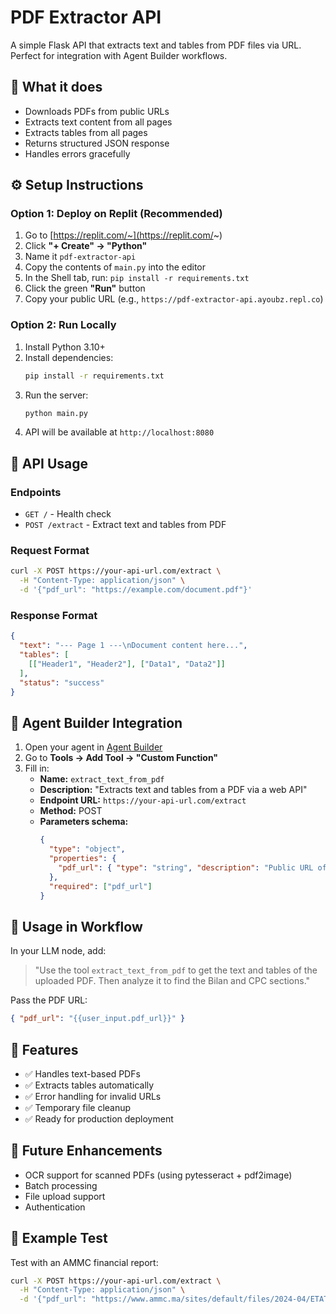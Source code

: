 # PDF Extractor API

A simple Flask API that extracts text and tables from PDF files via URL. Perfect for integration with Agent Builder workflows.

## 🎯 What it does

- Downloads PDFs from public URLs
- Extracts text content from all pages
- Extracts tables from all pages
- Returns structured JSON response
- Handles errors gracefully

## ⚙️ Setup Instructions

### Option 1: Deploy on Replit (Recommended)

1. Go to [https://replit.com/~](https://replit.com/~)
2. Click **"+ Create" → "Python"**
3. Name it `pdf-extractor-api`
4. Copy the contents of `main.py` into the editor
5. In the Shell tab, run: `pip install -r requirements.txt`
6. Click the green **"Run"** button
7. Copy your public URL (e.g., `https://pdf-extractor-api.ayoubz.repl.co`)

### Option 2: Run Locally

1. Install Python 3.10+
2. Install dependencies:
   ```bash
   pip install -r requirements.txt
   ```
3. Run the server:
   ```bash
   python main.py
   ```
4. API will be available at `http://localhost:8080`

## 📡 API Usage

### Endpoints

- `GET /` - Health check
- `POST /extract` - Extract text and tables from PDF

### Request Format

```bash
curl -X POST https://your-api-url.com/extract \
  -H "Content-Type: application/json" \
  -d '{"pdf_url": "https://example.com/document.pdf"}'
```

### Response Format

```json
{
  "text": "--- Page 1 ---\nDocument content here...",
  "tables": [
    [["Header1", "Header2"], ["Data1", "Data2"]]
  ],
  "status": "success"
}
```

## 🔧 Agent Builder Integration

1. Open your agent in [Agent Builder](https://platform.openai.com/agents)
2. Go to **Tools → Add Tool → "Custom Function"**
3. Fill in:
   - **Name:** `extract_text_from_pdf`
   - **Description:** "Extracts text and tables from a PDF via a web API"
   - **Endpoint URL:** `https://your-api-url.com/extract`
   - **Method:** POST
   - **Parameters schema:**
     ```json
     {
       "type": "object",
       "properties": {
         "pdf_url": { "type": "string", "description": "Public URL of the PDF" }
       },
       "required": ["pdf_url"]
     }
     ```

## 🧠 Usage in Workflow

In your LLM node, add:
> "Use the tool `extract_text_from_pdf` to get the text and tables of the uploaded PDF. Then analyze it to find the Bilan and CPC sections."

Pass the PDF URL:
```json
{ "pdf_url": "{{user_input.pdf_url}}" }
```

## 🚀 Features

- ✅ Handles text-based PDFs
- ✅ Extracts tables automatically
- ✅ Error handling for invalid URLs
- ✅ Temporary file cleanup
- ✅ Ready for production deployment

## 🔮 Future Enhancements

- OCR support for scanned PDFs (using pytesseract + pdf2image)
- Batch processing
- File upload support
- Authentication

## 📝 Example Test

Test with an AMMC financial report:
```bash
curl -X POST https://your-api-url.com/extract \
  -H "Content-Type: application/json" \
  -d '{"pdf_url": "https://www.ammc.ma/sites/default/files/2024-04/ETATS_FINANCIERS_WAFACASH_2023.pdf"}'
```